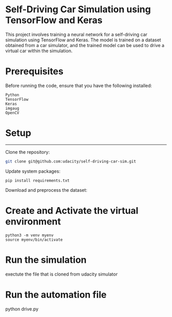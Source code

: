 # Self-Driving Car Simulation using TensorFlow and Keras

This project involves training a neural network for a self-driving car simulation using TensorFlow and Keras. The model is trained on a dataset obtained from a car simulator, and the trained model can be used to drive a virtual car within the simulation.

# Prerequisites

Before running the code, ensure that you have the following installed:
```
Python 
TensorFlow 
Keras
imgaug 
OpenCV

```


# Setup
-----
Clone the repository:

```bash
git clone git@github.com:udacity/self-driving-car-sim.git

```

Update system packages:
```
pip install requirements.txt
```
Download and preprocess the dataset:

# Create and Activate the virtual environment
```
python3 -m venv myenv
source myenv/bin/activate

```
# Run the simulation
exectute the file that is cloned from udacity simulator

# Run the automation file
python drive.py